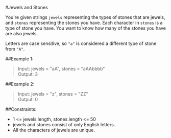 #Jewels and Stones

You're given strings `jewels` representing the types of stones that are jewels, and `stones` representing the stones you have. Each character in `stones` is a type of stone you have. You want to know how many of the stones you have are also jewels.

Letters are case sensitive, so `"a"` is considered a different type of stone from `"A"`.

##Example 1:

>Input: jewels = "aA", stones = "aAAbbbb"<br>
Output: 3

##Example 2:

>Input: jewels = "z", stones = "ZZ"<br>
Output: 0


##Constraints:

- 1 <= jewels.length, stones.length <= 50
- jewels and stones consist of only English letters.
- All the characters of jewels are unique.
